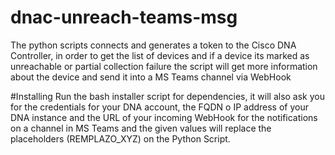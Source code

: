 # dnac-unreach-teams-msg
The python scripts connects and generates a token to the Cisco DNA Controller, in order to get the list of devices and if a device its marked as unreachable or partial collection failure the script will get more information about the device and send it into a MS Teams channel via WebHook

#Installing
Run the bash installer script for dependencies, it will also ask you for the credentials for your DNA account, the FQDN o IP address of your DNA instance and the URL of your incoming WebHook for the notifications on a channel in MS Teams and the given values will replace the placeholders (REMPLAZO_XYZ) on the Python Script.

